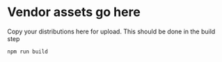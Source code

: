 # Vendor assets go here

Copy your distributions here for upload. This should be done in the build step

```bash
npm run build
```